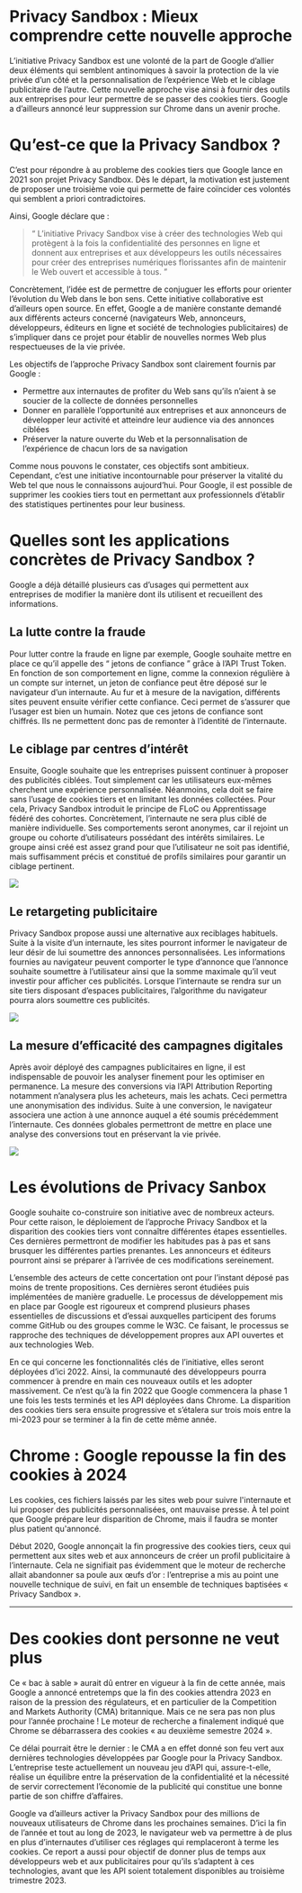 # Privacy Sandbox : Mieux comprendre cette nouvelle approche

L’initiative Privacy Sandbox est une volonté de la part de Google d’allier deux éléments qui semblent antinomiques à savoir la protection de la vie privée d’un côté et la personnalisation de l’expérience Web et le ciblage publicitaire de l’autre. Cette nouvelle approche vise ainsi à fournir des outils aux entreprises pour leur permettre de se passer des cookies tiers. Google a d’ailleurs annoncé leur suppression sur Chrome dans un avenir proche.

# Qu’est-ce que la Privacy Sandbox ?
C’est pour répondre à au probleme des cookies tiers que Google lance en 2021 son projet Privacy Sandbox. Dès le départ, la motivation est justement de proposer une troisième voie qui permette de faire coïncider ces volontés qui semblent a priori contradictoires. 

Ainsi, Google déclare que :  

> “ L’initiative Privacy Sandbox vise à créer des technologies Web qui protègent à la fois la confidentialité des personnes en ligne et donnent aux entreprises et aux développeurs les outils nécessaires pour créer des entreprises numériques florissantes afin de maintenir le Web ouvert et accessible à tous. ”

Concrètement, l’idée est de permettre de conjuguer les efforts pour orienter l’évolution du Web dans le bon sens. Cette initiative collaborative est d’ailleurs open source. En effet, Google a de manière constante demandé aux différents acteurs concerné (navigateurs Web, annonceurs, développeurs, éditeurs en ligne et société de technologies publicitaires) de s’impliquer dans ce projet pour établir de nouvelles normes Web plus respectueuses de la vie privée. 

Les objectifs de l’approche Privacy Sandbox sont clairement fournis par Google :

- Permettre aux internautes de profiter du Web sans qu’ils n’aient à se soucier de la collecte de données personnelles
- Donner en parallèle l’opportunité aux entreprises et aux annonceurs de développer leur activité et atteindre leur audience via des annonces ciblées 
- Préserver la nature ouverte du Web et la personnalisation de l’expérience de chacun lors de sa navigation

Comme nous pouvons le constater, ces objectifs sont ambitieux. Cependant, c’est une initiative incontournable pour préserver la vitalité du Web tel que nous le connaissons aujourd’hui. Pour Google, il est possible de supprimer les cookies tiers tout en permettant aux professionnels d’établir des statistiques pertinentes pour leur business.

# Quelles sont les applications concrètes de Privacy Sandbox ? 

Google a déjà détaillé plusieurs cas d’usages qui permettent aux entreprises de modifier la manière dont ils utilisent et recueillent des informations.

## La lutte contre la fraude

Pour lutter contre la fraude en ligne par exemple, Google souhaite mettre en place ce qu’il appelle des “ jetons de confiance ” grâce à l’API Trust Token. En fonction de son comportement en ligne, comme la connexion régulière à un compte sur internet, un jeton de confiance peut être déposé sur le navigateur d’un internaute. Au fur et à mesure de la navigation, différents sites peuvent ensuite vérifier cette confiance. Ceci permet de s’assurer que l’usager est bien un humain. Notez que ces jetons de confiance sont chiffrés. Ils ne permettent donc pas de remonter à l’identité de l’internaute. 

## Le ciblage par centres d’intérêt

Ensuite, Google souhaite que les entreprises puissent continuer à proposer des publicités ciblées. Tout simplement car les utilisateurs eux-mêmes cherchent une expérience personnalisée. Néanmoins, cela doit se faire sans l’usage de cookies tiers et en limitant les données collectées. Pour cela, Privacy Sandbox introduit le principe de FLoC ou Apprentissage fédéré des cohortes. Concrètement, l’internaute ne sera plus ciblé de manière individuelle. Ses comportements seront anonymes, car il rejoint un groupe ou cohorte d’utilisateurs possédant des intérêts similaires. Le groupe ainsi créé est assez grand pour que l’utilisateur ne soit pas identifié, mais suffisamment précis et constitué de profils similaires pour garantir un ciblage pertinent. 

![](https://junto.fr/wp-content/uploads/2021/09/The_future_of_privacy__and_how_you_can_prepare_desktop_FR_1.svg)

## Le retargeting publicitaire

Privacy Sandbox propose aussi une alternative aux reciblages habituels. Suite à la visite d’un internaute, les sites pourront informer le navigateur de leur désir de lui soumettre des annonces personnalisées. Les informations fournies au navigateur peuvent comporter le type d’annonce que l’annonce souhaite soumettre à l’utilisateur ainsi que la somme maximale qu’il veut investir pour afficher ces publicités. Lorsque l’internaute se rendra sur un site tiers disposant d’espaces publicitaires, l’algorithme du navigateur pourra alors soumettre ces publicités. 

![](https://junto.fr/wp-content/uploads/2021/09/The_future_of_privacy__and_how_you_can_prepare_desktop_FR_2.svg)

## La mesure d’efficacité des campagnes digitales

Après avoir déployé des campagnes publicitaires en ligne, il est indispensable de pouvoir les analyser finement pour les optimiser en permanence. La mesure des conversions via l’API Attribution Reporting notamment n’analysera plus les acheteurs, mais les achats. Ceci permettra une anonymisation des individus. Suite à une conversion, le navigateur associera une action à une annonce auquel a été soumis précédemment l’internaute. Ces données globales permettront de mettre en place une analyse des conversions tout en préservant la vie privée.

![](https://junto.fr/wp-content/uploads/2021/09/The_future_of_privacy__and_how_you_can_prepare_desktop_FR_3.svg)

# Les évolutions de Privacy Sanbox 

Google souhaite co-construire son initiative avec de nombreux acteurs. Pour cette raison, le déploiement de l’approche Privacy Sandbox et la disparition des cookies tiers vont connaître différentes étapes essentielles. Ces dernières permettront de modifier les habitudes pas à pas et sans brusquer les différentes parties prenantes. Les annonceurs et éditeurs pourront ainsi se préparer à l’arrivée de ces modifications sereinement.

L’ensemble des acteurs de cette concertation ont pour l’instant déposé pas moins de trente propositions. Ces dernières seront étudiées puis implémentées de manière graduelle. Le processus de développement mis en place par Google est rigoureux et comprend plusieurs phases essentielles de discussions et d’essai auxquelles participent des forums comme GitHub ou des groupes comme le W3C. Ce faisant, le processus se rapproche des techniques de développement propres aux API ouvertes et aux technologies Web.

En ce qui concerne les fonctionnalités clés de l’initiative, elles seront déployées d’ici 2022. Ainsi, la communauté des développeurs pourra commencer à prendre en main ces nouveaux outils et les adopter massivement. Ce n’est qu’à la fin 2022 que Google commencera la phase 1 une fois les tests terminés et les API déployées dans Chrome. La disparition des cookies tiers sera ensuite progressive et s’étalera sur trois mois entre la mi-2023 pour se terminer à la fin de cette même année. 

# Chrome : Google repousse la fin des cookies à 2024 

Les cookies, ces fichiers laissés par les sites web pour suivre l'internaute et lui proposer des publicités personnalisées, ont mauvaise presse. À tel point que Google prépare leur disparition de Chrome, mais il faudra se monter plus patient qu'annoncé. 

Début 2020, Google annonçait la fin progressive des cookies tiers, ceux qui permettent aux sites web et aux annonceurs de créer un profil publicitaire à l’internaute. Cela ne signifiait pas évidemment que le moteur de recherche allait abandonner sa poule aux œufs d’or : l’entreprise a mis au point une nouvelle technique de suivi, en fait un ensemble de techniques baptisées « Privacy Sandbox ».

[](https://youtu.be/I9jzqbdxAdk)

---

# Des cookies dont personne ne veut plus

Ce « bac à sable » aurait dû entrer en vigueur à la fin de cette année, mais Google a annoncé entretemps que la fin des cookies attendra 2023 en raison de la pression des régulateurs, et en particulier de la Competition and Markets Authority (CMA) britannique. Mais ce ne sera pas non plus pour l’année prochaine ! Le moteur de recherche a finalement indiqué que Chrome se débarrassera des cookies « au deuxième semestre 2024 ».

Ce délai pourrait être le dernier : le CMA a en effet donné son feu vert aux dernières technologies développées par Google pour la Privacy Sandbox. L’entreprise teste actuellement un nouveau jeu d’API qui, assure-t-elle, réalise un équilibre entre la préservation de la confidentialité et la nécessité de servir correctement l’économie de la publicité qui constitue une bonne partie de son chiffre d’affaires.

Google va d’ailleurs activer la Privacy Sandbox pour des millions de nouveaux utilisateurs de Chrome dans les prochaines semaines. D’ici la fin de l’année et tout au long de 2023, le navigateur web va permettre à de plus en plus d’internautes d’utiliser ces réglages qui remplaceront à terme les cookies. Ce report a aussi pour objectif de donner plus de temps aux développeurs web et aux publicitaires pour qu’ils s’adaptent à ces technologies, avant que les API soient totalement disponibles au troisième trimestre 2023.